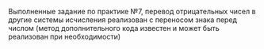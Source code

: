 Выполненные задание по практике №7, перевод отрицательных чисел в другие системы исчисления реализован с переносом знака перед числом (метод дополнительного кода известен и может быть реализован при необходимости)
